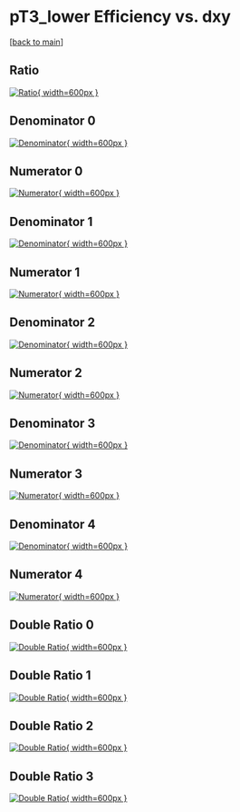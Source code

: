 # pT3_lower Efficiency vs. dxy

[[back to main](./)]



## Ratio

[![Ratio](../mtv/var/pT3_lower_loweta_211_-1_eff_dxy.png){ width=600px }](../mtv/var/pT3_lower_loweta_211_-1_eff_dxy.pdf)

## Denominator 0

[![Denominator](../mtv/den/pT3_lower_loweta_211_-1_eff_dxy_den0.png){ width=600px }](../mtv/den/pT3_lower_loweta_211_-1_eff_dxy_den0.pdf)

## Numerator 0

[![Numerator](../mtv/num/pT3_lower_loweta_211_-1_eff_dxy_num0.png){ width=600px }](../mtv/num/pT3_lower_loweta_211_-1_eff_dxy_num0.pdf)

## Denominator 1

[![Denominator](../mtv/den/pT3_lower_loweta_211_-1_eff_dxy_den1.png){ width=600px }](../mtv/den/pT3_lower_loweta_211_-1_eff_dxy_den1.pdf)

## Numerator 1

[![Numerator](../mtv/num/pT3_lower_loweta_211_-1_eff_dxy_num1.png){ width=600px }](../mtv/num/pT3_lower_loweta_211_-1_eff_dxy_num1.pdf)

## Denominator 2

[![Denominator](../mtv/den/pT3_lower_loweta_211_-1_eff_dxy_den2.png){ width=600px }](../mtv/den/pT3_lower_loweta_211_-1_eff_dxy_den2.pdf)

## Numerator 2

[![Numerator](../mtv/num/pT3_lower_loweta_211_-1_eff_dxy_num2.png){ width=600px }](../mtv/num/pT3_lower_loweta_211_-1_eff_dxy_num2.pdf)

## Denominator 3

[![Denominator](../mtv/den/pT3_lower_loweta_211_-1_eff_dxy_den3.png){ width=600px }](../mtv/den/pT3_lower_loweta_211_-1_eff_dxy_den3.pdf)

## Numerator 3

[![Numerator](../mtv/num/pT3_lower_loweta_211_-1_eff_dxy_num3.png){ width=600px }](../mtv/num/pT3_lower_loweta_211_-1_eff_dxy_num3.pdf)

## Denominator 4

[![Denominator](../mtv/den/pT3_lower_loweta_211_-1_eff_dxy_den4.png){ width=600px }](../mtv/den/pT3_lower_loweta_211_-1_eff_dxy_den4.pdf)

## Numerator 4

[![Numerator](../mtv/num/pT3_lower_loweta_211_-1_eff_dxy_num4.png){ width=600px }](../mtv/num/pT3_lower_loweta_211_-1_eff_dxy_num4.pdf)

## Double Ratio 0

[![Double Ratio](../mtv/ratio/pT3_lower_loweta_211_-1_eff_dxy_ratio0.png){ width=600px }](../mtv/ratio/pT3_lower_loweta_211_-1_eff_dxy_ratio0.pdf)

## Double Ratio 1

[![Double Ratio](../mtv/ratio/pT3_lower_loweta_211_-1_eff_dxy_ratio1.png){ width=600px }](../mtv/ratio/pT3_lower_loweta_211_-1_eff_dxy_ratio1.pdf)

## Double Ratio 2

[![Double Ratio](../mtv/ratio/pT3_lower_loweta_211_-1_eff_dxy_ratio2.png){ width=600px }](../mtv/ratio/pT3_lower_loweta_211_-1_eff_dxy_ratio2.pdf)

## Double Ratio 3

[![Double Ratio](../mtv/ratio/pT3_lower_loweta_211_-1_eff_dxy_ratio3.png){ width=600px }](../mtv/ratio/pT3_lower_loweta_211_-1_eff_dxy_ratio3.pdf)

